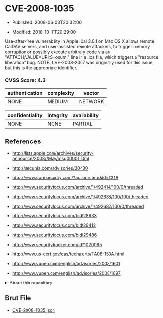 # CVE-2008-1035

- Published: 2008-06-03T20:32:00

- Modified: 2018-10-11T20:29:00

Use-after-free vulnerability in Apple iCal 3.0.1 on Mac OS X allows remote CalDAV servers, and user-assisted remote attackers, to trigger memory corruption or possibly execute arbitrary code via an "ATTACH;VALUE=URI:S=osumi" line in a .ics file, which triggers a "resource liberation" bug.  NOTE: CVE-2008-2007 was originally used for this issue, but this is the appropriate identifier.

### CVSS Score: **4.3**

| authentication | complexity | vector |
| --- | --- | --- |
| NONE | MEDIUM | NETWORK |

| confidentiality | integrity | availability |
| --- | --- | --- |
| NONE | NONE | PARTIAL |

## References

* http://lists.apple.com/archives/security-announce/2008//May/msg00001.html

* http://secunia.com/advisories/30430

* http://www.coresecurity.com/?action=item&id=2219

* http://www.securityfocus.com/archive/1/492414/100/0/threaded

* http://www.securityfocus.com/archive/1/492638/100/100/threaded

* http://www.securityfocus.com/archive/1/492682/100/0/threaded

* http://www.securityfocus.com/bid/28633

* http://www.securityfocus.com/bid/29412

* http://www.securityfocus.com/bid/29486

* http://www.securitytracker.com/id?1020095

* http://www.us-cert.gov/cas/techalerts/TA08-150A.html

* http://www.vupen.com/english/advisories/2008/1601

* http://www.vupen.com/english/advisories/2008/1697

<details>
<summary>About this repository</summary> 

  This repository is part of the project [Live Hack CVE](https://github.com/Live-Hack-CVE). Main website can be found [www.live-hack.org](https://www.live-hack.org) 
  
  Made by [Sn0wAlice](https://github.com/Sn0wAlice) for the people that care about security and need to have a feed of the latest CVEs. Hope you enjoy it, don't forget to star the repo and follow me on [Twitter](https://twitter.com/Sn0wAlice) and [Github](https://github.com/Sn0wAlice). And that is my [personnal website](https://www.alice-snow.me/)

  - [Home Page](https://github.com/Live-Hack-CVE)
  - [Framework](https://github.com/Live-Hack-CVE/cve-framework)
  - [CVE database](https://github.com/Live-Hack-CVE/full_database)
  - [Changelog](https://github.com/Live-Hack-CVE/Changelog)
</details>

## Brut File

* [CVE-2008-1035.json](https://raw.githubusercontent.com/Live-Hack-CVE/full_database/main/cves/2008/CVE-2008-1035.json)

